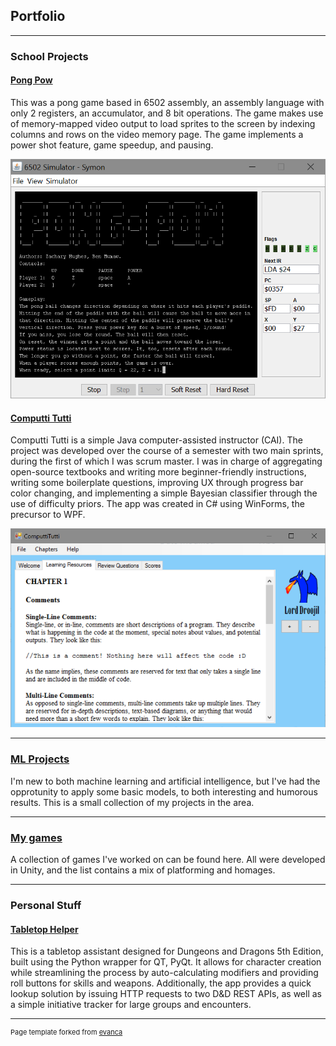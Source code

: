 ## Portfolio

---

### School Projects

#### [Pong Pow](https://github.com/HugheZ/PongPow)

This was a pong game based in 6502 assembly, an assembly language with only 2 registers, an accumulator, and 8 bit operations. The game makes use of memory-mapped video output to load sprites to the screen by indexing columns and rows on the video memory page. The game implements a power shot feature, game speedup, and pausing.

<img src="images/pong_splash.png?raw=true"/>

#### [Computti Tutti](https://github.com/Ivoah/ComputtiTutti)

Computti Tutti is a simple Java computer-assisted instructor (CAI). The project was developed over the course of a semester with two main sprints, during the first of which I was scrum master. I was in charge of aggregating open-source textbooks and writing more beginner-friendly instructions, writing some boilerplate questions, improving UX through progress bar color changing, and implementing a simple Bayesian classifier through the use of difficulty priors. The app was created in C# using WinForms, the precursor to WPF.

<img src="images/ComputtiTutti_splash.png?raw=true"/>

---

### [ML Projects](ML_page.md)

I'm new to both machine learning and artificial intelligence, but I've had the opprotunity to apply some basic models, to both interesting and humorous results. This is a small collection of my projects in the area.

---

### [My games](game_page.md)

A collection of games I've worked on can be found here. All were developed in Unity, and the list contains a mix of platforming and homages.

---

### Personal Stuff

#### [Tabletop Helper](https://github.com/HugheZ/Tabletop_Helper)

This is a tabletop assistant designed for Dungeons and Dragons 5th Edition, built using the Python wrapper for QT, PyQt. It allows for character creation while streamlining the process by auto-calculating modifiers and providing roll buttons for skills and weapons. Additionally, the app provides a quick lookup solution by issuing HTTP requests to two D&D REST APIs, as well as a simple initiative tracker for large groups and encounters.


---
<p style="font-size:11px">Page template forked from <a href="https://github.com/evanca/quick-portfolio">evanca</a></p>
<!-- Remove above link if you don't want to attibute -->
